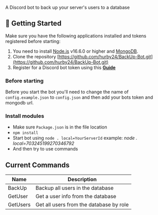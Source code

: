 A Discord bot to back up your server's users to a database

 ## 🚀  Getting Started
 Make sure you have the following applications installed and tokens registered before starting:
 1.  You need to install  [Node.js](https://nodejs.org/en/)  v16.6.0 or higher and  [MongoDB](https://www.mongodb.com/).
2.  Clone the repository  [https://github.com/hurby24/BackUp-Bot.git](https://github.com/hurby24/BackUp-Bot.git)
3.  Register for a Discord bot token using this  **[Guide](https://discordjs.guide/preparations/setting-up-a-bot-application.html#your-token)**
### Before starting
Before you start the bot you'll need to change the name of `config.example.json` to `config.json` and then add your bots token and mongodb url.
### Install modules
-   Make sure  `Package.json`  is in the file location
-   `npm install`
-   Start bot using `node . local=YourServerId` example: *node . local=703245199270346792*
- And then try to use commands
 ## Current Commands
 
| Name |Description  |
|--|--|
| BackUp | Backup all users in the database |
| GetUser | Get a user info from the database |
| GetUsers | Get all users from the database by role |